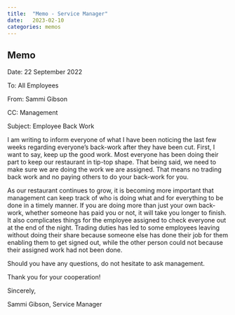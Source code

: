 ```yaml
---
title:  "Memo - Service Manager"
date:   2023-02-10 
categories: memos
---
```

Memo
---
Date: 22 September 2022

To: All Employees

From: Sammi Gibson

CC: Management

Subject: Employee Back Work


I am writing to inform everyone of what I have been noticing the last few weeks regarding everyone’s back-work after they have been cut. First, I want to say, keep up the good work. Most everyone has been doing their part to keep our restaurant in tip-top shape. That being said, we need to make sure we are doing the work we are assigned. That means no trading back work and no paying others to do your back-work for you. 

As our restaurant continues to grow, it is becoming more important that management can keep track of who is doing what and for everything to be done in a timely manner. If you are doing more than just your own back-work, whether someone has paid you or not, it will take you longer to finish. It also complicates things for the employee assigned to check everyone out at the end of the night. Trading duties has led to some employees leaving without doing their share because someone else has done their job for them enabling them to get signed out, while the other person could not because their assigned work had not been done. 

Should you have any questions, do not hesitate to ask management. 

Thank you for your cooperation!

Sincerely,

Sammi Gibson, Service Manager
